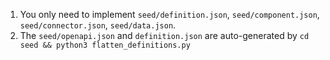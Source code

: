 1. You only need to implement `seed/definition.json`, `seed/component.json`, `seed/connector.json`, `seed/data.json`.
2. The  `seed/openapi.json` and `definition.json` are auto-generated by `cd seed && python3 flatten_definitions.py`
